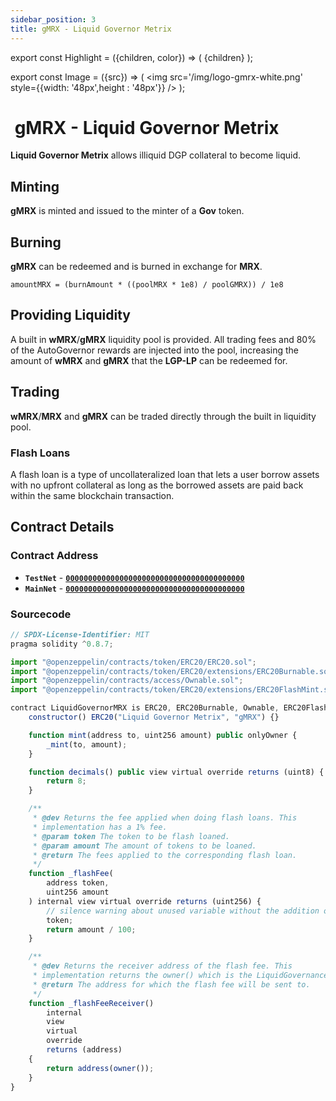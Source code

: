```yaml
---
sidebar_position: 3
title: gMRX - Liquid Governor Metrix
---
```


export const Highlight = ({children, color}) => (
<span
style={{color}}>
{children}
</span>
);

export const Image = ({src}) => (
<img src='/img/logo-gmrx-white.png' style={{width: '48px',height : '48px'}} />
);

# <Image  /> gMRX - Liquid Governor Metrix

<Highlight color="#bf96c6">**Liquid Governor Metrix**</Highlight> allows illiquid DGP collateral to become liquid.

## Minting

<Highlight color="#bf96c6">**gMRX**</Highlight> is minted and issued to the minter of a <Highlight color="#bf96c6">**Gov**</Highlight> token.

## Burning

<Highlight color="#bf96c6">**gMRX**</Highlight> can be redeemed and is burned in exchange for <Highlight color="#bf96c6">**MRX**</Highlight>.

`amountMRX = (burnAmount * ((poolMRX * 1e8) / poolGMRX)) / 1e8`

## Providing Liquidity

A built in <Highlight color="#bf96c6">**wMRX**</Highlight>/<Highlight color="#bf96c6">**gMRX**</Highlight> liquidity pool is provided. All trading fees and 80% of the AutoGovernor rewards are injected into the pool, increasing the amount of <Highlight color="#bf96c6">**wMRX**</Highlight> and <Highlight color="#bf96c6">**gMRX**</Highlight> that the <Highlight color="#bf96c6">**LGP-LP**</Highlight> can be redeemed for.

## Trading

<Highlight color="#bf96c6">**wMRX**</Highlight>/<Highlight color="#bf96c6">**MRX**</Highlight> and <Highlight color="#bf96c6">**gMRX**</Highlight> can be traded directly through the built in liquidity pool.

### Flash Loans

A flash loan is a type of uncollateralized loan that lets a user borrow assets with no upfront collateral as long as the borrowed assets are paid back within the same blockchain transaction.

## Contract Details

### Contract Address

- **`TestNet`** - [**`0000000000000000000000000000000000000000`**](https://testnet-explorer.metrixcoin.com/contract/0000000000000000000000000000000000000000)
- **`MainNet`** - [**`0000000000000000000000000000000000000000`**](https://explorer.metrixcoin.com/contract/0000000000000000000000000000000000000000)

### Sourcecode

```js
// SPDX-License-Identifier: MIT
pragma solidity ^0.8.7;

import "@openzeppelin/contracts/token/ERC20/ERC20.sol";
import "@openzeppelin/contracts/token/ERC20/extensions/ERC20Burnable.sol";
import "@openzeppelin/contracts/access/Ownable.sol";
import "@openzeppelin/contracts/token/ERC20/extensions/ERC20FlashMint.sol";

contract LiquidGovernorMRX is ERC20, ERC20Burnable, Ownable, ERC20FlashMint {
    constructor() ERC20("Liquid Governor Metrix", "gMRX") {}

    function mint(address to, uint256 amount) public onlyOwner {
        _mint(to, amount);
    }

    function decimals() public view virtual override returns (uint8) {
        return 8;
    }

    /**
     * @dev Returns the fee applied when doing flash loans. This
     * implementation has a 1% fee.
     * @param token The token to be flash loaned.
     * @param amount The amount of tokens to be loaned.
     * @return The fees applied to the corresponding flash loan.
     */
    function _flashFee(
        address token,
        uint256 amount
    ) internal view virtual override returns (uint256) {
        // silence warning about unused variable without the addition of bytecode.
        token;
        return amount / 100;
    }

    /**
     * @dev Returns the receiver address of the flash fee. This
     * implementation returns the owner() which is the LiquidGovernance contract.
     * @return The address for which the flash fee will be sent to.
     */
    function _flashFeeReceiver()
        internal
        view
        virtual
        override
        returns (address)
    {
        return address(owner());
    }
}


```
